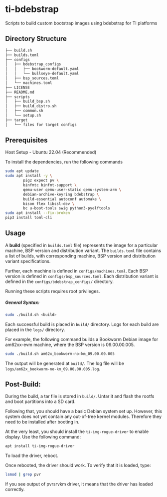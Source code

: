 # ti-bdebstrap

Scripts to build custom bootstrap images using bdebstrap for TI platforms

## Directory Structure

```bash
├── build.sh
├── builds.toml
├── configs
│   ├── bdebstrap_configs
│   │   ├── bookworm-default.yaml
│   │   └── bullseye-default.yaml
│   ├── bsp_sources.toml
│   └── machines.toml
├── LICENSE
├── README.md
├── scripts
│   ├── build_bsp.sh
│   ├── build_distro.sh
│   ├── common.sh
│   └── setup.sh
├── target
│   └── files for target configs
```

## Prerequisites

Host Setup - Ubuntu 22.04 (Recommended)

To install the dependencies, run the following commands

```bash
sudo apt update
sudo apt install -y \
        pigz expect pv \
        binfmtc binfmt-support \
        qemu-user qemu-user-static qemu-system-arm \
        debian-archive-keyring bdebstrap \
        build-essential autoconf automake \
        bison flex libssl-dev \
        bc u-boot-tools swig python3-pyelftools
sudo apt install --fix-broken
pip3 install toml-cli
```

## Usage

A **build** (specified in `builds.toml` file) represents the image for a
particular machine, BSP version and distribution variant. The `builds.toml`
file contains a list of builds, with corresponding machine, BSP version and
distribution variant specifications.

Further, each machine is defined in `configs/machines.toml`. Each BSP version is
defined in `configs/bsp_sources.toml`. Each distribution variant is defined in
the `configs/bdebstrap_configs/` directory.

Running these scripts requires root privileges.

##### General Syntax:

```bash
sudo ./build.sh <build>
```

Each successful build is placed in `build/` directory. Logs for each build are
placed in the `logs/` directory.

For example, the following command builds a Bookworm Debian image for am62xx-evm
machine, where the BSP version is 09.00.00.005.

```bash
sudo ./build.sh am62x_bookworm-no-km_09.00.00.005
```

The output will be generated at `build/`. The log file will be
`logs/am62x_bookworm-no-km_09.00.00.005.log`.

## Post-Build:

During the build, a tar file is stored in `build/`. Untar it and flash the
rootfs and boot partitions into a SD card.

Following that, you should have a basic Debian system set up. However, this
system does not yet contain any out-of-tree kernel modules. Therefore they need
to be installed after booting in.

At the very least, you should install the `ti-img-rogue-driver` to enable
display. Use the following command:

```bash
apt install ti-img-rogue-driver
```

To load the driver, reboot.

Once rebooted, the driver should work. To verify that it is loaded, type:

```bash
lsmod | grep pvr
```
If you see output of pvrsrvkm driver, it means that the driver has loaded
correctly.
